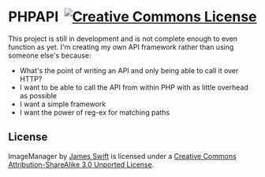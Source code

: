<h1>
PHPAPI
<a rel="license" href="http://creativecommons.org/licenses/by-sa/3.0/deed.en_US" style="float:right;"><img alt="Creative Commons License" style="border-width:0" src="http://i.creativecommons.org/l/by-sa/3.0/88x31.png" /></a>
</h1>

This project is still in development and is not complete enough to even function as yet. I'm creating my own API framework 
rather than using someone else's because:

- What's the point of writing an API and only being able to call it over HTTP?
- I want to be able to call the API from within PHP with as little overhead as possible
- I want a simple framework
- I want the power of reg-ex for matching paths

## License

<span xmlns:dct="http://purl.org/dc/terms/" property="dct:title">ImageManager</span> by 
<a xmlns:cc="http://creativecommons.org/ns#" href="https://github.com/James-Swift/ImageManager" property="cc:attributionName" rel="cc:attributionURL">James Swift</a>
 is licensed under a <a rel="license" href="http://creativecommons.org/licenses/by-sa/3.0/deed.en_US">Creative Commons Attribution-ShareAlike 3.0 Unported License</a>.
